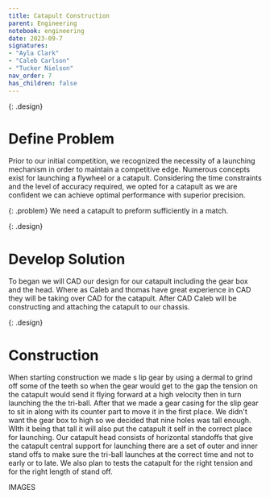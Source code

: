 ```yaml
---
title: Catapult Construction  
parent: Engineering
notebook: engineering
date: 2023-09-7
signatures:
- "Ayla Clark"
- "Caleb Carlson"
- "Tucker Nielson"
nav_order: 7
has_children: false
---
```


 {: .design}
 # Define Problem

Prior to our initial competition, we recognized the necessity of a launching mechanism in order to maintain a competitive edge. Numerous concepts exist for launching a flywheel or a catapult. Considering the time constraints and the level of accuracy required, we opted for a catapult as we are confident we can achieve optimal performance with superior precision. 

{: .problem}
We need a catapult to preform sufficiently in a match. 

{: .design}
# Develop Solution

To began we will CAD our design for our catapult including the gear box and the head. Where as Caleb and thomas have great experience in CAD they will be taking over CAD for the catapult. After CAD Caleb will be constructing and attaching the catapult to our chassis. 

{: .design}
 # Construction 

 When starting construction we made s lip gear by using a dermal to grind off some of the teeth so when the gear would get to the gap the tension on the catapult would send it flying forward at a high velocity then in turn launching the the tri-ball. After that we made a gear casing for the slip gear to sit in along with its counter part to move it in the first place. We didn't want the gear box to high so we decided that nine holes was tall enough. WIth it being that tall it will also put the catapult it self in the correct place for launching.  Our catapult head consists of horizontal standoffs that give the catapult central support for launching there are a set of outer and inner stand offs to make sure the tri-ball launches at the correct time and not to early or to late. We also plan to tests the catapult for the right tension and for the right length of stand off.

 IMAGES 
